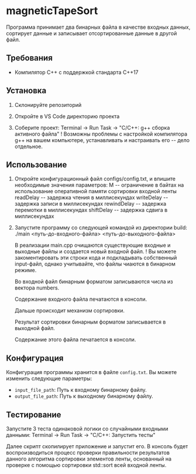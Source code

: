 # magneticTapeSort
Программа принимает два бинарных файла в качестве входных данных, сортирует данные и записывает отсортированные данные в другой файл.

## Требования
- Компилятор C++ с поддержкой стандарта C++17

## Установка

1. Склонируйте репозиторий 

2. Откройте в VS Code директорию проекта

3. Соберите проект:
   Terminal -> Run Task -> "C/C++: g++ сборка активного файла"
   ! Возможны проблемы с настройкой компилятора g++ на вашем компьютере, устанавливать и настраивать его -- дело отдельное.

## Использование

1. Откройте конфигурационный файл configs/config.txt, и впишите необходимые значения параметров:
   M -- ограничение в байтах на использование оперативной памяти сортировки входной ленты
   readDelay -- задержка чтения в миллисекундах
   writeDelay -- задержка записи в миллисекундах
   rewindDelay -- задержка перемотки в миллисекундах
   shiftDelay -- задержка сдвига в миллисекундах

2. Запустите программу со следующей командой из директории build:
   ./main <путь-до-входного-файла> <путь-до-выходного-файла>

   В реализации main.cpp очищаются существующие входные и выходные файлы и создается новый входной файл.
   ! Вы можете закоментировать эти строки кода и подкладывать собственный input-файл, 
   однако учитывайте, что файлы чиаются в бинарном режиме.

   Во входной файл бинарным форматом записываются числа из вектора numbers.

   Содержание входного файла печатаются в консоли.

   Дальше происходит механизм сортировки.

   Результат сортировки бинарным форматом записывается в выходной файл.

   Содержание этого файла печатается в консоли.


## Конфигурация

Конфигурация программы хранится в файле `config.txt`. Вы можете изменить следующие параметры:

- `input_file_path`: Путь к входному бинарному файлу.
- `output_file_path`: Путь к выходному бинарному файлу.

## Тестирование

Запустите 3 теста одинаковой логики со случайными входными данными:
   Terminal -> Run Task -> "С/C++: Запустить тесты"

   Далее скрипт скопилирует приложение и запустит его.
   В консоль будет воспроизводиться процесс проверки правильности результатов данного алгоритма сортировки элементов ленты, основанный на проверке с помощью сортировки std::sort всей входной ленты. 